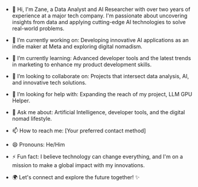- 👋 Hi, I'm Zane, a Data Analyst and AI Researcher with over two years of experience at a major tech company. I'm passionate about uncovering insights from data and applying cutting-edge AI technologies to solve real-world problems.

- 🔭 I’m currently working on: Developing innovative AI applications as an indie maker at Meta and exploring digital nomadism.

- 🌱 I’m currently learning: Advanced developer tools and the latest trends in marketing to enhance my product development skills.

- 👯 I’m looking to collaborate on: Projects that intersect data analysis, AI, and innovative tech solutions.

- 🤔 I’m looking for help with: Expanding the reach of my project, LLM GPU Helper.

- 💬 Ask me about: Artificial Intelligence, developer tools, and the digital nomad lifestyle.

- 📫 How to reach me: [Your preferred contact method]

- 😄 Pronouns: He/Him

- ⚡ Fun fact: I believe technology can change everything, and I'm on a mission to make a global impact with my innovations.

- 🌍 Let's connect and explore the future together! ✨
